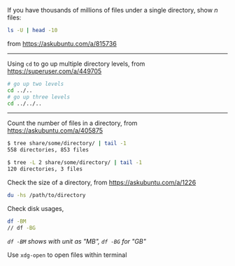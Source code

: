If you have thousands of millions of files under a single directory, show *n* files:
```bash
ls -U | head -10
```
from https://askubuntu.com/a/815736

---
Using `cd` to go up multiple directory levels, from https://superuser.com/a/449705
```bash
# go up two levels
cd ../..
# go up three levels
cd ../../..
```

---
Count the number of files in a directory, from https://askubuntu.com/a/405875
```bash
$ tree share/some/directory/ | tail -1
558 directories, 853 files

$ tree -L 2 share/some/directory/ | tail -1
120 directories, 3 files
```

Check the size of a directory, from https://askubuntu.com/a/1226
```bash
du -hs /path/to/directory
```

Check disk usages, 
```bash
df -BM
// df -BG
```
*`df -BM` shows with unit as "MB", `df -BG` for "GB"*

Use `xdg-open` to open files within terminal
